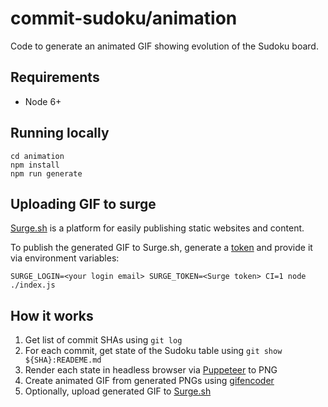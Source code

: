 # commit-sudoku/animation

Code to generate an animated GIF showing evolution of the Sudoku board.

## Requirements
* Node 6+

## Running locally
```
cd animation
npm install
npm run generate
```

## Uploading GIF to surge
[Surge.sh](https://surge.sh) is a platform for easily publishing static websites and content.

To publish the generated GIF to Surge.sh, generate a [token](https://surge.sh/help/integrating-with-travis-ci) and provide it via environment variables:

```
SURGE_LOGIN=<your login email> SURGE_TOKEN=<Surge token> CI=1 node ./index.js
```

## How it works

1. Get list of commit SHAs using `git log`
1. For each commit, get state of the Sudoku table using `git show ${SHA}:READEME.md`
1. Render each state in headless browser via [Puppeteer](https://github.com/GoogleChrome/puppeteer) to PNG
1. Create animated GIF from generated PNGs using [gifencoder](https://github.com/eugeneware/gifencoder)
1. Optionally, upload generated GIF to [Surge.sh](http://commit-sudoku.surge.sh/output.gif)
